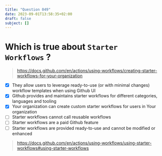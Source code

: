 ```yaml
---
title: "Question 049"
date: 2023-09-01T13:58:35+02:00
draft: false
subject: []
---
```


# Which is true about `Starter Workflows` ?

> https://docs.github.com/en/actions/using-workflows/creating-starter-workflows-for-your-organization
- [x] They allow users to leverage ready-to-use (or with minimal changes) workflow templates when using Github UI 
- [x] Github provides and maintains starter workflows for different categories, languages and tooling
- [x] Your organization can create custom starter workflows for users in Your organization
- [ ] Starter workflows cannot call reusable workflows
- [ ] Starter workflows are a paid Github feature
- [ ] Starter workflows are provided ready-to-use and cannot be modified or enhanced
> https://docs.github.com/en/actions/using-workflows/using-starter-workflows#using-starter-workflows
